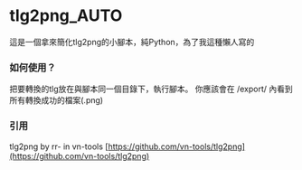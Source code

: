 # tlg2png_AUTO

這是一個拿來簡化tlg2png的小腳本，純Python，為了我這種懶人寫的

### 如何使用？

把要轉換的tlg放在與腳本同一個目錄下，執行腳本。
你應該會在 /export/ 內看到所有轉換成功的檔案(.png)

### 引用
tlg2png by rr- in vn-tools
[https://github.com/vn-tools/tlg2png](https://github.com/vn-tools/tlg2png)
